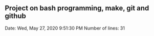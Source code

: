 ## Project on bash programming, make, git and github
Date: Wed, May 27, 2020  9:51:30 PM
Number of lines: 31
